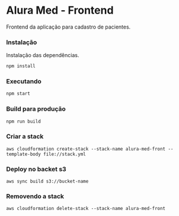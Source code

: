 # Alura Med - Frontend

Frontend da aplicação para cadastro de pacientes.

### Instalação

Instalação das dependências.

```bash
npm install
```

### Executando

```bash
npm start
```

### Build para produção

```bash
npm run build
```

### Criar a stack
```
aws cloudformation create-stack --stack-name alura-med-front --template-body file://stack.yml
```

### Deploy no backet s3
```
aws sync build s3://bucket-name
```

### Removendo a stack
```
aws cloudformation delete-stack --stack-name alura-med-front
```
